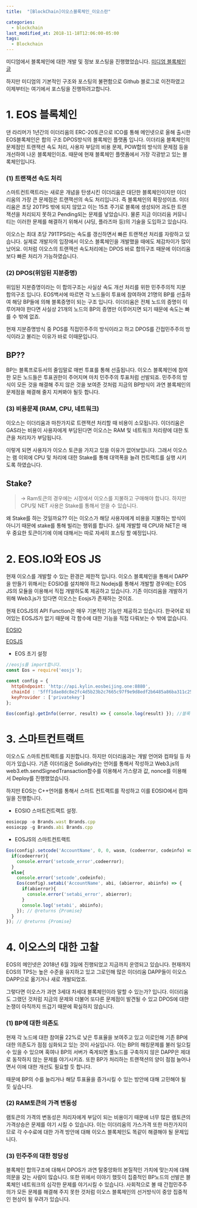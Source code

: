 ```yaml
---
title:  "[BlockChain]이오스블록체인_이오스란"

categories:
  - blockchain
last_modified_at: 2018-11-18T12:06:00-05:00
tags:
  - Blockchain
---
```


미디엄에서 블록체인에 대한 개발 및 정보 포스팅을 진행했었습니다. [미디엄 블록체인 글](https://medium.com/@drhot552)

하지만 미디엄의 기본적인 구조와 포스팅의 불편함으로 Github 블로그로 이전하였고 이제부터는 여기에서 포스팅을 진행하려고합니다.

# 1. EOS 블록체인
댄 라리머가 1년간의 이더리움의 ERC-20토큰으로 ICO를 통해 메인넷으로 올해 출시한 EOS블록체인은 합의 구조 DPOS방식의 블록체인 플랫폼 입니다. 이더리움 블록체인의 문제점인 트랜잭션 속도 처리, 사용자 부담의 비용 문제, POW합의 방식의 문제점 등을 개선하여 나온 블록체인이죠. 때문에 현재 블록체인 플랫폼에서 가장 각광받고 있는 블록체인입니다.


### (1) 트랜잭션 속도 처리

스마트컨트랙트라는 새로운 개념을 탄생시킨 이더리움은 대단한 블록체인이지만 이더리움의 가장 큰 문제점은 트랜잭션의 속도 처리입니다. 즉 블록체인의 확장성이죠. 이더리움은 초당 20TPS 밖에 되지 않았고 이는 15초 주기로 블록에 생성되어 과도한 트랜잭션을 처리되지 못하고 Pending되는 문제를 낳았습니다. 물론 지금 이더리움 커뮤니티는 이러한 문제를 해결하기 위해서 (샤딩, 플라즈마 등)의 기술을 도입하고 있습니다.

이오스는 최대 초당 791TPS라는 속도를 갱신하면서 빠른 트랜잭션 처리를 자랑하고 있습니다. 실제로 개발자의 입장에서 이오스 블록체인을 개발했을 때에도 체감차이가 많이났어요. 이처럼 이오스의 트랜잭션 속도처리에는 DPOS 바로 합의구조 때문에 이더리움보다 빠른 처리가 가능하였습니다.

### (2) DPOS(위임된 지분증명)

위임된 지분증명이라는 이 합의구조는 사실상 속도 개선 처리를 위한 민주주의적 지분 합의구조 입니다. EOS백서에 따르면 각 노드들이 투표에 참여하여 21명의 BP를 선출하여 해당 BP들에 의해 블록증명이 되는 구조 입니다. 이더리움은 전체 노드의 증명이 이루어져야 한다면 사실상 21개의 노드의 BP의 증명만 이루어지면 되기 때문에 속도는 빠를 수 밖에 없죠.

현재 지분증명방식 중 POS를 직접민주주의 방식이라고 하고 DPOS를 간접민주주의 방식이라고 불리는 이유가 바로 이때문입니다.

## BP??

BP는 블록프로듀서의 줄임말로 매번 투표를 통해 선출됩니다. 이오스 블록체인에 참여한 모든 노드들은 투표권한이 주어지며 마치 민주주의 투표처럼 선발되죠. 민주주의 방식이 모든 것을 해결해 주지 않은 것을 보여준 것처럼 지금의 BP방식이 과연 블록체인의 문제점을 해결해 줄지 지켜봐야 될듯 합니다.

### (3) 비용문제 (RAM, CPU, 네트워크)

이오스는 이더리움과 마찬가지로 트랜잭션 처리할 때 비용이 소모됩니다. 이더리움은 GAS라는 비용이 사용자에게 부담된다면 이오스는 RAM 및 네트워크 처리량에 대한 토큰을 처리자가 부담됩니다.

이렇게 되면 사용자가 이오스 토큰을 가지고 있을 이유가 없어보입니다. 그래서 이오스는 램 이외에 CPU 및 처리에 대한 Stake를 통해 대역폭을 늘려 컨트랙트를 실행 시키도록 하였습니다.

## Stake?

> -> Ram토큰의 경우에는 시장에서 이오스를 지불하고 구매해야 합니다. 하지만 CPU및 NET 사용은 Stake를 통해서 얻을 수 있습니다.

왜 Stake를 하는 것일까요?? 이는 이오스가 해당 사용자에게 비용을 지불하는 방식이 아니기 때문에 stake를 통해 빌리는 행위를 합니다. 실제 개발할 때 CPU와 NET은 매우 중요한 토큰이기에 이에 대해서는 따로 자세히 포스팅 할 예정입니다.

# 2. EOS.IO와 EOS JS
현재 이오스를 개발할 수 있는 환경은 제한적 입니다. 이오스 블록체인을 통해서 DAPP을 만들기 위해서는 EOSIO를 설치해야 하고 Nodejs를 통해서 개발할 경우에는 EOS JS의 모듈을 이용해서 직접 개발하도록 제공하고 있습니다. 기존 이더리움을 개발하기 위해 Web3.js가 있다면 이오스는 Eosjs가 존재하는 것이죠.

현재 EOSJS의 API Function은 매우 기본적인 기능만 제공하고 있습니다. 한국어로 되어있는 EOSJS가 없기 때문에 각 함수에 대한 기능을 직접 다뤄보는 수 밖에 없습니다.

[EOSIO](https://github.com/EOSIO/eosjs)

[EOSJS](https://www.npmjs.com/package/eosjs)

* EOS 초기 설정

```js
//eosjs를 import합니다.
const Eos = require('eosjs');

const config = {
  httpEndpoint: 'http://api.kylin.eosbeijing.one:8880',
  chainId : '5fff1dae8dc8e2fc4d5b23b2c7665c97f9e9d8edf2b6485a86ba311c25639191',
  keyProvider : ['privatekey']
};

Eos(config).getInfo((error, result) => { console.log(result) }); //블록정보 가져오기
```

# 3. 스마트컨트랙트
이오스도 스마트컨트랙트를 지원합니다. 하지만 이더리움과는 개발 언어와 컴파일 등 차이가 있습니다. 기존 이더리움은 Solidity라는 언어를 통해서 작성하고 Web3.js의 web3.eth.sendSignedTransaction함수를 이용해서 가스량과 값, nonce를 이용해서 Deploy를 진행했었습니다.

하지만 EOS는 C++언어를 통해서 스마트 컨트랙트를 작성하고 이를 EOSIO에서 컴파일을 진행합니다.

* EOSIO 스마트컨트랙트 설정.

```js
eosiocpp -o Brands.wast Brands.cpp
eosiocpp -g Brands.abi Brands.cpp
```

* EOSJS의 스마트컨트랙트

```js
Eos(config).setcode('AccountName', 0, 0, wasm, (codeerror, codeinfo) => {
  if(codeerror){
    console.error('setcode_error',codeerror);
  }
  else{
    console.error('setcode',codeinfo);
    Eos(config).setabi('AccountName', abi, (abierror, abiinfo) => {
      if(abierror){
        console.error('setabi_error', abierror);
      }
      console.log('setabi', abiinfo);
    }); // @returns {Promise}
  }
}); // @returns {Promise}
```

# 4. 이오스의 대한 고찰
EOS의 메인넷은 2018년 6월 3일에 진행되었고 지금까지 운영되고 있습니다. 현재까지 EOS의 TPS는 높은 수준을 유지하고 있고 그로인해 많은 이더리움 DAPP들이 이오스 DAPP으로 옮기거나 새로 개발되었죠.

그렇다면 이오스가 과연 3세대 차세대 블록체인이라 말할 수 있는가? 입니다. 이더리움도 그랬던 것처럼 지금의 문제와 더불어 또다른 문제점이 발견될 수 있고 DPOS에 대한 논쟁이 아직까지 뜨겁기 때문에 확실하지 않습니다.

### (1) BP에 대한 의존도

현재 각 노드에 대한 참여율 22%로 낮은 투표율을 보여주고 있고 이로인해 기존 BP에 대한 의존도가 점점 심화되고 있는 것이 사실입니다. 이는 BP의 해킹문제를 불러 일으킬 수 있을 수 있으며 혹여나 BP의 서버가 죽게되면 풀노드를 구축하지 않은 DAPP은 제대로 동작하지 않는 문제를 야기시키죠. 또한 BP가 처리하는 트랜잭션의 양이 점점 늘어나면서 이에 대한 개선도 필요할 듯 합니다.

때문에 BP의 수를 늘리거나 해당 투표율을 증가시킬 수 있는 방안에 대해 고민해야 될 듯 싶습니다.

### (2) RAM토큰의 가격 변동성

램토큰의 가격의 변동성은 처리자에게 부담이 되는 비용이기 때문에 너무 많은 램토큰의 가격상승은 문제를 야기 시킬 수 있습니다. 이는 이더리움의 가스가격 또한 마찬가지이므로 각 수수료에 대한 가격 방안에 대해 이오스 블록체인도 똑같이 해결해야 될 문제입니다.

### (3) 민주주의 대한 정당성

블록체인 합의구조에 대해서 DPOS가 과연 탈중앙화의 본질적인 가치에 맞는지에 대해 의문을 갖는 사람이 많습니다. 또한 위에서 이야기 했듯이 집중적인 BP노드의 선발은 블록체인 네트워크의 심각한 문제를 야기시킬 수 있습니다. 사회적으로 볼 때 간접민주주의가 모든 문제를 해결해 주지 못한 것처럼 이오스 블록체인의 선거방식이 중앙 집중적인 현상이 될 우려가 있습니다.
